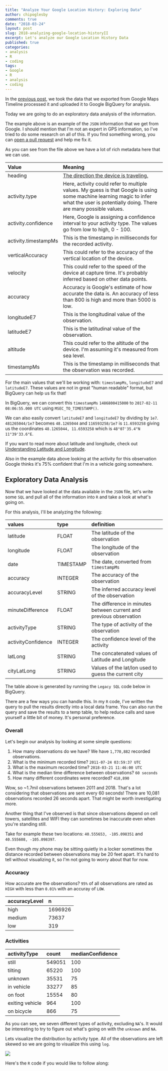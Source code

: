```yaml
---
title: "Analyze Your Google Location History: Exploring Data"
author: chipoglesby
comments: true
date: "2018-03-24"
layout: post
slug: 2018-analyzing-google-location-historyII
excerpt: Let's analyze our Google Location History Data
published: true
categories:
- analysis
- R
- coding
tags:
- Google
- R
- analysis
- coding
---
```


In the [previous post](/2018/03/2018-analyzing-google-location-historyI/), we
took the data that we exported from Google Maps Timeline processed it and
uploaded it to Google BigQuery for analysis.

Today we are going to do an exploratory data analysis of the information.

<script src="https://gist-it.appspot.com/github/chipoglesby/locationHistory/blob/master/data/locationExample.json"></script>

The example above is an example of the `JSON` information that we get from Google.
I should mention that I'm not an expert in GPS information, so I've tried to do
some research on all of this. If you find something wrong, you can [open a pull request](https://github.com/chipoglesby/chipoglesby.github.io/pulls) and help
me fix it.

As you can see from the file above we have a lot of rich metadata here that
we can use.

| Value | Meaning |
| :---| :--- |
| heading | [The direction the device is traveling. ](https://transitiva.com/heading-in-gps-explained/) |
| activity.type | Here, activity could refer to multiple values. My guess is that Google is using some machine learning magic to infer what the user is potentially doing. There are many possible values. |
| activity.confidence | Here, Google is assigning a confidence interval to your activity type. The values go from low to high, 0 - 100. |
| activity.timestampMs | This is the timestamp in milliseconds for the recorded activity. |
| verticalAccuracy| This could refer to the accuracy of the vertical location of the device. |
| velocity | This could refer to the speed of the device at capture time. It's probably inferred based on other data points. |
| accuracy | Accuracy is Google's estimate of how accurate the data is. An accuracy of less than 800 is high and more than 5000 is low. |
| longitudeE7 | This is the longitudinal value of the observation. |
| latitudeE7 | This is the latitudinal value of the observation. |
| altitude | This could refer to the altitude of the device. I'm assuming it's measured from sea level. |
| timestampMs | This is the timestamp in milliseconds that the observation was recorded. |

For the main values that we'll be working with: `timestampMs`, `longitudeE7` and
`latitudeE7`.
These values are not in great "human readable" format, but BigQuery can help us
fix that!

In BigQuery, we can convert this `timestampMs` `1486800415000` to
`2017-02-11 08:06:55.000 UTC` using `MSEC_TO_TIMESTAMP()`.

We can also easily convert `latitudeE7` and `longitudeE7` by dividing by `1e7`.
`481265044/1e7` becomes `48.1265044` and `116593258/1e7` is `11.6593258` giving us
the coordinates `48.1265044, 11.6593258` which is `48°07'35.4"N 11°39'33.6"E`.

If you want to read more about latitude and longitude, check out [Understanding Latitude and Longitude](http://www.learner.org/jnorth/tm/LongitudeIntro.html).

Also in the example data above looking at the activity for this observation
Google thinks it's 75% confident that I'm in a vehicle going somewhere.

## Exploratory Data Analysis

Now that we have looked at the data available in the `JSON` file, let's write
some `SQL` and pull all of the information into `R` and take a look at what's
going on.

For this analysis, I'll be analyzing the following:

| values | type | definition |
| :--- | :--- | :---|
|latitude | FLOAT|	The latitude of the observation |
|longitude | FLOAT|	The longitude of the observation |
|date | TIMESTAMP|	 The date, converted from `timestampMs` |
|accuracy | INTEGER|	The accuracy of the observation |
|accuracyLevel | STRING|	The inferred accuracy level of the observation |
|minuteDifference | FLOAT|	The difference in minutes between current and previous observation |
|activityType | STRING|	The type of activity of the observation |
|activityConfidence | INTEGER|	The confidence level of the activity |
|latLong | STRING|	The concatenated values of Latitude and Longitude |
|cityLatLong | STRING| Values of the lat/lon used to guess the current city |

The table above is generated by running the `Legacy SQL` code below in BigQuery.
<script src="https://gist-it.appspot.com/github/chipoglesby/locationHistory/blob/master/code/locationHistory.sql"></script>

There are a few ways you can handle this. In my `R` code, I've written the query
to pull the results directly into a local data frame. You can also run the query
and save the results to a temp table, to help reduce calls and save yourself a
little bit of money. It's personal preference.

### Overall

Let's begin our analysis by looking at some simple questions:

1. How many observations do we have? We have `1,770,882` recorded observations.
1. What is the minimum recorded time? `2011-07-24 03:59:37 UTC`
1. What is the maximum recorded time? `2018-03-21 11:46:00 UTC`
1. What is the median time difference between observations? `60 seconds`
1. How many different coordinates were recorded? `418,890`

Wow, so ~1.7mil observations between 2011 and 2018. That's a lot considering
that observations are sent every 60 seconds! There are 10,081 observations
recorded 26 seconds apart. That might be worth investigating more.

Another thing that I've observed is that since observations depend on cell towers,
satellites and WIFI they can sometimes be inaccurate even when you're standing
still.

Take for example these two locations: `40.555653, -105.098351` and
`40.555608, -105.098397`.

Even though my phone may be sitting quietly in a locker
sometimes the distance recorded between observations may be 20 feet apart. It's
hard to tell without visualizing it, so I'm not going to worry about that for now.

### Accuracy

How accurate are the observations? `95%` of all observations are rated as `HIGH`
with less than `0.01%` with an accuray of `LOW`.

|accuracyLevel |       n|
|:-------------|:-------|
|high          | 1696926|
|medium        |   73637|
|low           |     319|

### Activities

|activityType    |  count| medianConfidence|
|:---------------|:------|:----------------|
|still           | 549051|              100|
|tilting         |  65220|              100|
|unknown         |  35531|               75|
|in vehicle      |  33277|               85|
|on foot         |  15554|               80|
|exiting vehicle |    964|              100|
|on bicycle      |    866|               75|

As you can see, we seven different types of activity, excluding `NA`'s. It
would be interesting to try to figure out what's going on with the `unknown` and
`NA`.

Lets visualize the distribution by activity type. All of the observations are
left skewed so we are going to visualize this using `log`.

![](https://storage.googleapis.com/www.chipoglesby.com/activities.png)

Here's the `R` code if you would like to follow along:
<script src="https://gist-it.appspot.com/github/chipoglesby/locationHistory/blob/master/code/data.R"></script>

